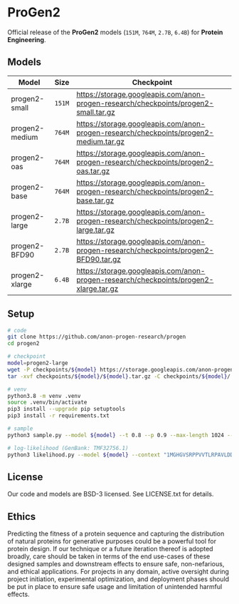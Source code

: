# ProGen2
Official release of the **ProGen2** models (`151M`, `764M`, `2.7B`, `6.4B`) for **Protein Engineering**.

## Models

| Model | Size | Checkpoint |
| ------ | ------ | ---------- |
| progen2-small	   | `151M` | https://storage.googleapis.com/anon-progen-research/checkpoints/progen2-small.tar.gz |
| progen2-medium   | `764M` | https://storage.googleapis.com/anon-progen-research/checkpoints/progen2-medium.tar.gz |
| progen2-oas	     | `764M` | https://storage.googleapis.com/anon-progen-research/checkpoints/progen2-oas.tar.gz |
| progen2-base     | `764M` | https://storage.googleapis.com/anon-progen-research/checkpoints/progen2-base.tar.gz |
| progen2-large    | `2.7B` |  https://storage.googleapis.com/anon-progen-research/checkpoints/progen2-large.tar.gz |
| progen2-BFD90    | `2.7B` | https://storage.googleapis.com/anon-progen-research/checkpoints/progen2-BFD90.tar.gz |
| progen2-xlarge   | `6.4B` | https://storage.googleapis.com/anon-progen-research/checkpoints/progen2-xlarge.tar.gz |

## Setup
```sh
# code
git clone https://github.com/anon-progen-research/progen
cd progen2

# checkpoint
model=progen2-large
wget -P checkpoints/${model} https://storage.googleapis.com/anon-progen-research/checkpoints/${model}.tar.gz
tar -xvf checkpoints/${model}/${model}.tar.gz -C checkpoints/${model}/

# venv
python3.8 -m venv .venv
source .venv/bin/activate
pip3 install --upgrade pip setuptools
pip3 install -r requirements.txt

# sample
python3 sample.py --model ${model} --t 0.8 --p 0.9 --max-length 1024 --num-samples 2 --context "1"

# log-likelihood (GenBank: TMF32756.1)
python3 likelihood.py --model ${model} --context "1MGHGVSRPPVVTLRPAVLDDCPVLWRWRNDPETRQASVDEREIPVDTHTRWFEETLKRFDRKLFIVSADGVDAGMVRLDIQDRDAAVSVNIAPEWRGRGVGPRALGCLSREAFGPLALLRMSAVVKRENAASRIAFERAGFTVVDTGGPLLHSSKARLHVVAAIQARMGSTRLPGKVLVSIAGRPTIQRIAERLAVCQELDAVAVSTSVENRDDAIADLAAHLGLVCVRGSETDLIERLGRTAARTGADALVRITADCPLVDPALVDRVVGVWRRSAGRLEYVSNVFPPTFPDGLDVEVLSRTVLERLDREVSDPFFRESLTAYVREHPAAFEIANVEHPEDLSRLRWTMDYPEDLAFVEAVYRRLGNQGEIFGMDDLLRLLEWSPELRDLNRCREDVTVERGIRGTGYHAALRARGQAP2"
```

## License
Our code and models are BSD-3 licensed. See LICENSE.txt for details.

## Ethics
Predicting the fitness of a protein sequence and capturing the distribution of natural proteins for generative purposes could be a powerful tool for protein design. If our technique or a future iteration thereof is adopted broadly, care should be taken in terms of the end use-cases of these designed samples and downstream effects to ensure safe, non-nefarious, and ethical applications. For projects in any domain, active oversight during project initiation, experimental optimization, and deployment phases should be put in place to ensure safe usage and limitation of unintended harmful effects.

